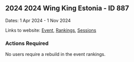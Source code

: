 ## 2024 2024 Wing King Estonia - ID 887

Dates: 1 Apr 2024 - 1 Nov 2024

Links to website: [Event](https://www.gps-wingfoiling.com/default.aspx?mnu=event&val=887), [Rankings](https://www.gps-wingfoiling.com/default.aspx?mnu=eventranking&val=887), [Sessions](https://www.gps-wingfoiling.com/default.aspx?mnu=eventsessions&val=887)

### Actions Required

No users require a rebuild in the event rankings.

